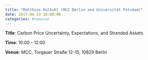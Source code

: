 ```yaml
---
title: "Matthias Kalkuhl (MCC Berlin and Universität Potsdam)"
date: 2017-06-23 10:00:00
categories: #seminar
---
```


**Title**: Carbon Price Uncertainty, Expectations, and Stranded Assets  

**Time**: 10:00 - 12:00  

**Venue**: MCC, Torgauer Straße 12-15, 10829 Berlin
